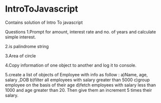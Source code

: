 # IntroToJavascript
Contains solution of Intro To javascript

Questions
1.Prompt for amount, interest rate and no. of years and calculate simple interest.

2.is palindrome string

3.Area of circle

4.Copy information of one object to another and log it to console.

5.create a list of objects of Employee with info as follow :
  a)Name, age, salary ,DOB
  b)filter all employees with salary greater than 5000
  c)group employee on the basis of their age
  d)fetch employees with salary less than 1000 and age greater than 20. Then give them an increment 5 times their salary.

